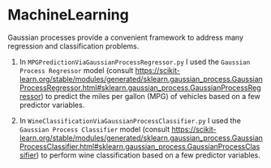 # MachineLearning

Gaussian processes provide a convenient framework to address many regression and classification problems.

1. In `MPGPredictionViaGaussianProcessRegressor.py` I used the `Gaussian Process Regressor` model (consult https://scikit-learn.org/stable/modules/generated/sklearn.gaussian_process.GaussianProcessRegressor.html#sklearn.gaussian_process.GaussianProcessRegressor) to predict the miles per gallon (MPG) of vehicles based on a few predictor variables.

2. In `WineClassificationViaGaussianProcessClassifier.py` I used the `Gaussian Process Classifier` model (consult https://scikit-learn.org/stable/modules/generated/sklearn.gaussian_process.GaussianProcessClassifier.html#sklearn.gaussian_process.GaussianProcessClassifier) to perform wine classification based on a few predictor variables.
